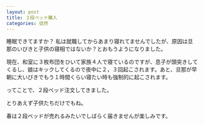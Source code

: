 ```yaml
---
layout: post
title: ２段ベッド購入
categories: 徒然
---
```


睡眠できてますか？
私は就職してからあまり寝れてませんでしたが、原因は旦那のいびきと子供の寝相ではないか？とおもうようになりました。

現在、和室に３枚布団をひいて家族４人で寝ているのですが、息子が頭突きしてくるし、娘はキックしてくるので夜中に２，３回起こされます。あと、旦那が早朝に大いびきでもう１時間くらい寝たい時も強制的に起こされます。

ってことで、２段ベッド注文してきました。

とりあえず子供たちだけでもね。

春は２段ベッドが売れるみたいでしばらく届きませんが楽しみです。

